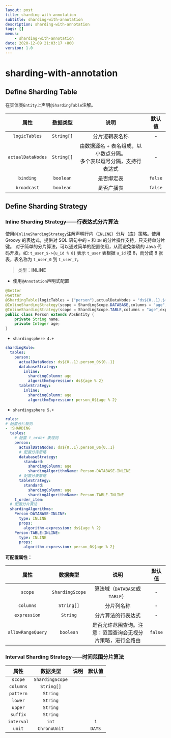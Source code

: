 ```yaml
---
layout: post
title: sharding-with-annotation 
subtitle: sharding-with-annotation 
description: sharding-with-annotation 
tags: [] 
menus: 
    - sharding-with-annotation 
date: 2020-12-09 21:03:17 +800 
version: 1.0
---
```


# sharding-with-annotation


## Define Sharding Table

在实体类`Entity`上声明`@ShardingTable`注解。



|       属性        |  数据类型  |                             说明                             | 默认值  |
| :---------------: | :--------: | :----------------------------------------------------------: | :-----: |
|   `logicTables`   | `String[]` |                        分片逻辑表名称                        |    -    |
| `actualDataNodes` | `String[]` | 由数据源名 + 表名组成，以小数点分隔。<br />多个表以逗号分隔，支持行表达式 |    -    |
|     `binding`     | `boolean`  |                          是否绑定表                          | `false` |
|    `broadcast`    | `boolean`  |                          是否广播表                          | `false` |



## Define Sharding Strategy



### Inline Sharding Strategy——行表达式分片算法

使用`@InlineShardingStrategy`注解声明行内（`INLINE`）分片（库）策略。使用 Groovy 的表达式，提供对 SQL 语句中的 `=` 和 `IN` 的分片操作支持，只支持单分片键。 对于简单的分片算法，可以通过简单的配置使用，从而避免繁琐的 Java 代码开发，如: `t_user_$->{u_id % 8}` 表示 `t_user` 表根据 `u_id` 模 8，而分成 8 张表，表名称为 `t_user_0` 到 `t_user_7`。

> 类型：**INLINE**

* 使用`@Annotation`声明式配置

```java
@Setter
@Getter
@ShardingTable(logicTables = {"person"},actualDataNodes = "ds${0..1}.${logicTable}_0${0..1}")
@InlineShardingStrategy(scope = ShardingScope.DATABASE,columns = "age",expression = "ds${age % 2}")
@InlineShardingStrategy(scope = ShardingScope.TABLE,columns = "age",expression = "${logicTable}_0${age % 2}")
public class Person extends AbsEntity {
    private String name;
    private Integer age;
}
```

* `shardingsphere 4.+`

```yaml
shardingRule:
  tables:
    person: 
      actualDataNodes: ds${0..1}.person_0${0..1}
      databaseStrategy: 
        inline:
          shardingColumn: age
          algorithmExpression: ds${age % 2}
      tableStrategy: 
        inline:
          shardingColumn: age
          algorithmExpression: person_0${age % 2}
```

* `shardingsphere 5.+`

```yaml
rules:
# 配置分片规则
- !SHARDING
  tables:
    # 配置 t_order 表规则
    person: 
      actualDataNodes: ds${0..1}.person_0${0..1}
      # 配置分库策略
      databaseStrategy:
        standard:
          shardingColumn: age
          shardingAlgorithmName: Person-DATABASE-INLINE
      # 配置分表策略
      tableStrategy:
        standard:
          shardingColumn: age
          shardingAlgorithmName: Person-TABLE-INLINE
    t_order_item: 
  # 配置分片算法
  shardingAlgorithms:
    Person-DATABASE-INLINE:
      type: INLINE
      props:
        algorithm-expression: ds${age % 2}
    Person-TABLE-INLINE:
      type: INLINE
      props:
        algorithm-expression: person_0${age % 2}
```



**可配置属性：**

|       属性        |  数据类型  |                            说明                            | 默认值  |
| :---------------: | :--------: | :--------------------------------------------------------: | :-----: |
|      `scope`       |  `ShardingScope`  |                        算法域（`DATABASE`或`TABLE`）                        |    -    |
|     `columns`     | `String[]` |                         分片列名称                         |    -    |
|   `expression`    |  `String`  |                     分片算法的行表达式                     |    -    |
| `allowRangeQuery` | `boolean`  | 是否允许范围查询。注意：范围查询会无视分片策略，进行全路由 | `false` |



### Interval Sharding Strategy——时间范围分片算法



|    属性    |    数据类型     | 说明 | 默认值 |
| :--------: | :-------------: | :--: | :----: |
|  `scope`   | `ShardingScope` |      |        |
| `columns`  |   `String[]`    |      |        |
| `pattern`  |    `String`     |      |        |
|  `lower`   |    `String`     |      |        |
|  `upper`   |    `String`     |      |        |
|  `suffix`  |    `String`     |      |        |
| `interval` |      `int`      |      |  `1`   |
|   `unit`   |  `ChronoUnit`   |      | `DAYS` |

